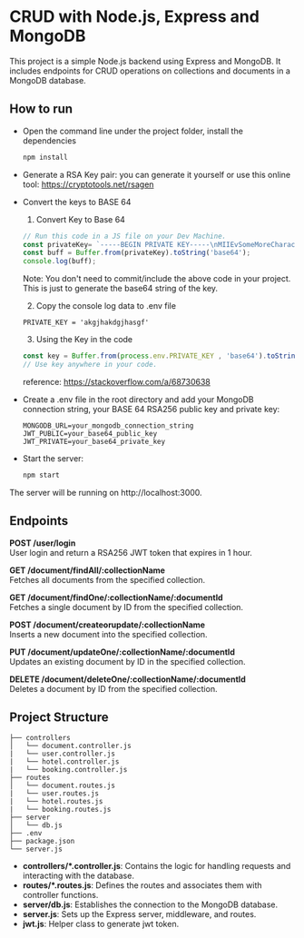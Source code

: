 # CRUD with Node.js, Express and MongoDB

This project is a simple Node.js backend using Express and MongoDB. It includes endpoints for CRUD operations on collections and documents in a MongoDB database.

## How to run
- Open the command line under the project folder, install the dependencies
  ``` cmd
  npm install
  ```
- Generate a RSA Key pair: you can generate it yourself or use this online tool: https://cryptotools.net/rsagen
- Convert the keys to BASE 64
  1. Convert Key to Base 64
  ```javascript
  // Run this code in a JS file on your Dev Machine.
  const privateKey= `-----BEGIN PRIVATE KEY-----\nMIIEvSomeMoreCharacterHererplw==\n-----END PRIVATE KEY-----\n`
  const buff = Buffer.from(privateKey).toString('base64');
  console.log(buff);
  ```
  Note: You don't need to commit/include the above code in your project. This is just to generate the base64 string of the key.

  2. Copy the console log data to .env file
  ``` env
  PRIVATE_KEY = 'akgjhakdgjhasgf'
  ```
  3. Using the Key in the code
  ```javascript
  const key = Buffer.from(process.env.PRIVATE_KEY , 'base64').toString('ascii');
  // Use key anywhere in your code.
  ```
  reference: https://stackoverflow.com/a/68730638
- Create a .env file in the root directory and add your MongoDB connection string, your BASE 64 RSA256 public key and private key:
  ``` env
  MONGODB_URL=your_mongodb_connection_string
  JWT_PUBLIC=your_base64_public_key
  JWT_PRIVATE=your_base64_private_key
  ```
- Start the server:
  ``` bash
  npm start
  ```
The server will be running on http://localhost:3000.

## Endpoints

**POST /user/login**\
User login and return a RSA256 JWT token that expires in 1 hour.
 
**GET /document/findAll/:collectionName**\
Fetches all documents from the specified collection.

**GET /document/findOne/:collectionName/:documentId**\
Fetches a single document by ID from the specified collection.

**POST /document/createorupdate/:collectionName**\
Inserts a new document into the specified collection.

**PUT /document/updateOne/:collectionName/:documentId**\
Updates an existing document by ID in the specified collection.

**DELETE /document/deleteOne/:collectionName/:documentId**\
Deletes a document by ID from the specified collection.

## Project Structure

``` 
├── controllers
│   └── document.controller.js
|   └── user.controller.js
|   └── hotel.controller.js
|   └── booking.controller.js
├── routes
│   └── document.routes.js
|   └── user.routes.js
|   └── hotel.routes.js
|   └── booking.routes.js
├── server
│   └── db.js
├── .env
├── package.json
└── server.js
```
- **controllers/\*.controller.js**: Contains the logic for handling requests and interacting with the database.
- **routes/\*.routes.js**: Defines the routes and associates them with controller functions.
- **server/db.js**: Establishes the connection to the MongoDB database.
- **server.js**: Sets up the Express server, middleware, and routes.
- **jwt.js**: Helper class to generate jwt token.
